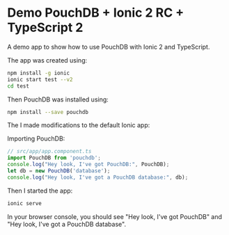 Demo PouchDB + Ionic 2 RC + TypeScript 2
=====

A demo app to show how to use PouchDB with Ionic 2 and TypeScript.

The app was created using:

```bash
npm install -g ionic
ionic start test --v2 
cd test
```

Then PouchDB was installed using:

```bash
npm install --save pouchdb
```

The I made modifications to the default Ionic app:

Importing PouchDB:

```typescript
// src/app/app.component.ts
import PouchDB from 'pouchdb';
console.log("Hey look, I've got PouchDB:", PouchDB);
let db = new PouchDB('database');
console.log("Hey look, I've got a PouchDB database:", db);
```

Then I started the app:

```bash
ionic serve
```

In your browser console, you should see "Hey look, I've got PouchDB" and "Hey look, I've got a
PouchDB database".


